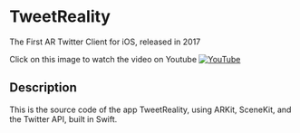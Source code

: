 # TweetReality
The First AR Twitter Client for iOS, released in 2017

Click on this image to watch the video on Youtube
[![YouTube](http://i.ytimg.com/vi/5eUai9bed5Y/maxresdefault.jpg)](https://www.youtube.com/watch?v=5eUai9bed5Y)

## Description  
This is the source code of the app TweetReality, using ARKit, SceneKit, and the Twitter API, built in Swift.

